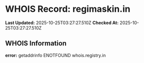 # WHOIS Record: regimaskin.in

**Last Updated:** 2025-10-25T03:27:27.510Z
**Checked At:** 2025-10-25T03:27:27.510Z

## WHOIS Information

**error:** getaddrinfo ENOTFOUND whois.registry.in

